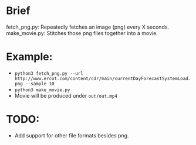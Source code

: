 # Brief

fetch_png.py: Repeatedly fetches an image (png) every X seconds.
make_movie.py: Stitches those png files together into a movie.


# Example:
  * `python3 fetch_png.py --url http://www.ercot.com/content/cdr/main/currentDayForecastSystemLoad.png --sample 10`
  * `python3 make_movie.py`
  * Movie will be produced under `out/out.mp4`

# TODO:
  * Add support for other file formats besides png.